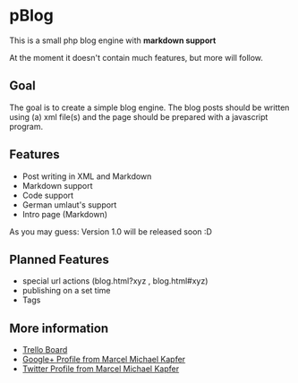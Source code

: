 # pBlog
This is a small php blog engine with **markdown support**

At the moment it doesn't contain much features, but more will follow.

## Goal
The goal is to create a simple blog engine. The blog posts should be written using (a) xml file(s) and the page should be prepared with a javascript program.

## Features
 - Post writing in XML and Markdown
 - Markdown support
 - Code support
 - German umlaut's support
 - Intro page (Markdown)
 
As you may guess: Version 1.0 will be released soon :D
 
## Planned Features
 - special url actions (blog.html?xyz , blog.html#xyz)
 - publishing on a set time
 - Tags
 
## More information
 - [Trello Board](https://trello.com/b/7qb5I6EQ/blog-engine)
 - [Google+ Profile from Marcel Michael Kapfer](plus.google.com/+MarcelMichaelKapfer)
 - [Twitter Profile from Marcel Michael Kapfer](twitter.com/MarcelKapfer)
